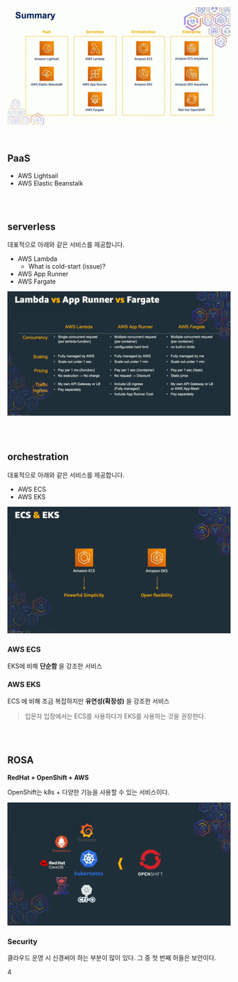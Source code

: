 ![](../../images/[컨테이너]%20AWS에서%20컨테이너%20운영하기.%20그리고%20ROSA_57.png)

<br>

## PaaS

- AWS Lightsail
- AWS Elastic Beanstalk

<br><br>

## serverless

대표적으로 아래와 같은 서비스를 제공합니다.

- AWS Lambda
  - What is cold-start (issue)?
- AWS App Runner
- AWS Fargate

![](../../images/[컨테이너]%20AWS에서%20컨테이너%20운영하기.%20그리고%20ROSA_31.png)


<br><br>

## orchestration

대표적으로 아래와 같은 서비스를 제공합니다.

- AWS ECS
- AWS EKS

![](../../images/[컨테이너]%20AWS에서%20컨테이너%20운영하기.%20그리고%20ROSA_11.png)

### AWS ECS

EKS에 비해 **단순함** 을 강조한 서비스

### AWS EKS

ECS 에 비해 조금 복잡하지만 **유연성(확장성)** 을 강조한 서비스

> 입문자 입장에서는 ECS를 사용하다가 EKS를 사용하는 것을 권장한다.

<br><br>

## ROSA

**RedHat + OpenShift + AWS**

OpenShift는 k8s + 다양한 기능을 사용할 수 있는 서비스이다.

![](../../images/[컨테이너]%20AWS에서%20컨테이너%20운영하기.%20그리고%20ROSA_26.png)

### Security

클라우드 운영 시 신경써야 하는 부분이 많이 있다. 그 중 첫 번째 허들은 보안이다.

4